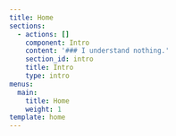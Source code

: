 ```yaml
---
title: Home
sections:
  - actions: []
    component: Intro
    content: '### I understand nothing.'
    section_id: intro
    title: Intro
    type: intro
menus:
  main:
    title: Home
    weight: 1
template: home
---
```


